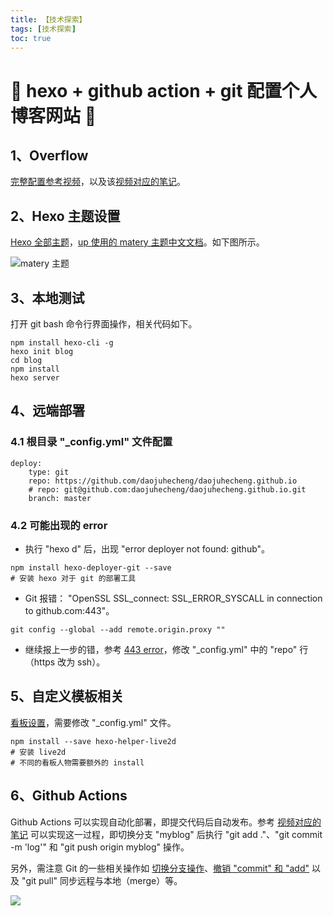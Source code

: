 ```yaml
---
title: 【技术探索】
tags: [技术探索]
toc: true
---
```


# :whale: hexo + github action + git 配置个人博客网站 :whale:

## 1、Overflow
[完整配置参考视频](https://www.bilibili.com/video/BV1dt4y1Q7UE?from=search&seid=14792497382015603750)，以及该[视频对应的笔记](https://www.jianshu.com/p/97dfbc8e79db)。


## 2、Hexo 主题设置
[Hexo 全部主题](https://hexo.io/themes/)，[up 使用的 matery 主题中文文档](https://github.com/blinkfox/hexo-theme-matery/blob/develop/README_CN.md)。如下图所示。

![matery 主题](https://img-blog.csdnimg.cn/20210318002055207.png?x-oss-process=image/watermark,type_ZmFuZ3poZW5naGVpdGk,shadow_10,text_aHR0cHM6Ly9ibG9nLmNzZG4ubmV0L3ppbW9zYW5ndGlhbg==,size_16,color_FFFFFF,t_70#pic_center)

## 3、本地测试
打开 git bash 命令行界面操作，相关代码如下。
```
npm install hexo-cli -g
hexo init blog
cd blog
npm install
hexo server
```

## 4、远端部署

### 4.1 根目录 "_config.yml" 文件配置
```
deploy:
	type: git
	repo: https://github.com/daojuhecheng/daojuhecheng.github.io
	# repo: git@github.com:daojuhecheng/daojuhecheng.github.io.git
	branch: master
```
### 4.2 可能出现的 error
 - 执行 "hexo d" 后，出现 "error deployer not found: github"。 
```
npm install hexo-deployer-git --save
# 安装 hexo 对于 git 的部署工具
```
 - Git 报错： "OpenSSL SSL_connect: SSL_ERROR_SYSCALL in connection to github.com:443"。
```
git config --global --add remote.origin.proxy ""
```
 - 继续报上一步的错，参考 [443 error](
https://segmentfault.com/a/1190000018624911?utm_source=tag-newest)，修改 "_config.yml" 中的 "repo" 行（https 改为 ssh）。

## 5、自定义模板相关
[看板设置](
https://segmentfault.com/a/1190000018624911?utm_source=tag-newest)，需要修改 "_config.yml" 文件。
```
npm install --save hexo-helper-live2d
# 安装 live2d
# 不同的看板人物需要额外的 install
```

## 6、Github Actions
Github Actions 可以实现自动化部署，即提交代码后自动发布。参考 [视频对应的笔记](https://www.jianshu.com/p/97dfbc8e79db) 可以实现这一过程，即切换分支 "myblog" 后执行 "git add ."、"git commit -m 'log'" 和 "git push origin myblog" 操作。

另外，需注意 Git 的一些相关操作如 [切换分支操作](https://www.cnblogs.com/aididiao/p/11882227.html)、[撤销 "commit" 和 "add"](https://www.cnblogs.com/zph666/p/12692734.html) 以及 "git pull" 同步远程与本地（merge）等。

![](https://img-blog.csdnimg.cn/20210318140000509.png#pic_center)